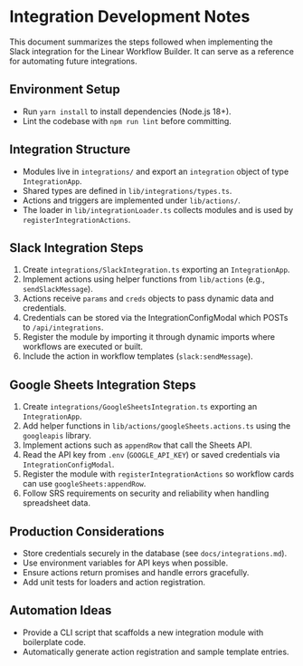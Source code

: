 # Integration Development Notes

This document summarizes the steps followed when implementing the Slack integration for the Linear Workflow Builder. It can serve as a reference for automating future integrations.

## Environment Setup
- Run `yarn install` to install dependencies (Node.js 18+).
- Lint the codebase with `npm run lint` before committing.

## Integration Structure
- Modules live in `integrations/` and export an `integration` object of type `IntegrationApp`.
- Shared types are defined in `lib/integrations/types.ts`.
- Actions and triggers are implemented under `lib/actions/`.
- The loader in `lib/integrationLoader.ts` collects modules and is used by `registerIntegrationActions`.

## Slack Integration Steps
1. Create `integrations/SlackIntegration.ts` exporting an `IntegrationApp`.
2. Implement actions using helper functions from `lib/actions` (e.g., `sendSlackMessage`).
3. Actions receive `params` and `creds` objects to pass dynamic data and credentials.
4. Credentials can be stored via the IntegrationConfigModal which POSTs to `/api/integrations`.
5. Register the module by importing it through dynamic imports where workflows are executed or built.
6. Include the action in workflow templates (`slack:sendMessage`).

## Google Sheets Integration Steps
1. Create `integrations/GoogleSheetsIntegration.ts` exporting an `IntegrationApp`.
2. Add helper functions in `lib/actions/googleSheets.actions.ts` using the `googleapis` library.
3. Implement actions such as `appendRow` that call the Sheets API.
4. Read the API key from `.env` (`GOOGLE_API_KEY`) or saved credentials via `IntegrationConfigModal`.
5. Register the module with `registerIntegrationActions` so workflow cards can use `googleSheets:appendRow`.
6. Follow SRS requirements on security and reliability when handling spreadsheet data.

## Production Considerations
- Store credentials securely in the database (see `docs/integrations.md`).
- Use environment variables for API keys when possible.
- Ensure actions return promises and handle errors gracefully.
- Add unit tests for loaders and action registration.

## Automation Ideas
- Provide a CLI script that scaffolds a new integration module with boilerplate code.
- Automatically generate action registration and sample template entries.
